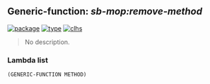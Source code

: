 ## Generic-function: ***sb-mop:remove-method***
[![package](https://img.shields.io/badge/Package-SB--MOP-5f9ea0.svg?style=social&colorA=999999)](../) [![type](https://img.shields.io/badge/Type-Generic--Function-5f9ea0.svg?style=social&colorA=999999)](../#generic-function) [![clhs](https://img.shields.io/badge/CLHS-REMOVE--METHOD-5f9ea0.svg?style=social&colorA=999999)](http://www.lispworks.com/documentation/HyperSpec/Body/f_rm_met.htm) 

> No description.

### Lambda list
```
(GENERIC-FUNCTION METHOD)
```
